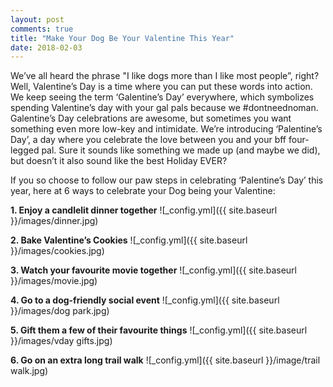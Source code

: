 ```yaml
---
layout: post
comments: true
title: "Make Your Dog Be Your Valentine This Year"
date: 2018-02-03
---
```

We’ve all heard the phrase "I like dogs more than I like most people”, right? Well, Valentine’s Day is a time where you can put these words into action. We keep seeing the term ‘Galentine’s Day’ everywhere, which symbolizes spending Valentine’s day with your gal pals because we #dontneednoman. Galentine’s Day celebrations are awesome, but sometimes you want something even more low-key and intimidate. We’re introducing ‘Palentine’s Day’, a day where you celebrate the love between you and your bff four-legged pal. Sure it sounds like something we made up (and maybe we did), but doesn’t it also sound like the best Holiday EVER? 

If you so choose to follow our paw steps in celebrating ‘Palentine’s Day’ this year, here at 6 ways to celebrate your Dog being your Valentine: 

**1. Enjoy a candlelit dinner together**
![_config.yml]({{ site.baseurl }}/images/dinner.jpg)

**2. Bake Valentine’s Cookies** 
![_config.yml]({{ site.baseurl }}/images/cookies.jpg)

**3. Watch your favourite movie together**
![_config.yml]({{ site.baseurl }}/images/movie.jpg)

**4. Go to a dog-friendly social event** 
![_config.yml]({{ site.baseurl }}/images/dog park.jpg)

**5. Gift them a few of their favourite things** 
![_config.yml]({{ site.baseurl }}/images/vday gifts.jpg)

**6. Go on an extra long trail walk** 
![_config.yml]({{ site.baseurl }}/image/trail walk.jpg)


